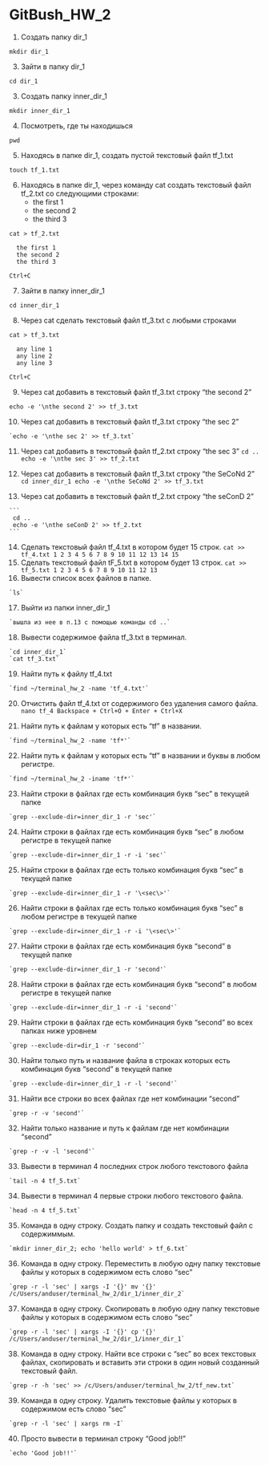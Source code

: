 # GitBush_HW_2

 1. Создать папку dir_1
   
   `mkdir dir_1`
   
 3. Зайти в папку dir_1
   
   `cd dir_1`
   
 3. Создать папку inner_dir_1
   
   `mkdir inner_dir_1`
   
 4. Посмотреть, где ты находишься
  
   `pwd`
  
 5. Находясь в папке dir_1, создать пустой текстовый файл tf_1.txt
  
   `touch tf_1.txt`
  
 6. Находясь в папке dir_1, через команду cat создать текстовый файл tf_2.txt со следующими строками:
    - the first 1
    - the second 2
    - the third 3
  
  ```
  cat > tf_2.txt

    the first 1
    the second 2
    the third 3
    
  Ctrl+C
  
  ```
 7. Зайти в папку inner_dir_1
 
   `cd inner_dir_1`
 
 8. Через cat сделать текстовый файл tf_3.txt  c любыми строками
   
   ``` 
   cat > tf_3.txt
 
     any line 1
     any line 2
     any line 3
     
   Ctrl+C
   
  ```
 9. Через cat добавить в текстовый файл tf_3.txt строку “the second 2”
   
   `echo -e '\nthe second 2' >> tf_3.txt`
   
 10. Через cat добавить в текстовый файл tf_3.txt строку “the sec 2”

    `echo -e '\nthe sec 2' >> tf_3.txt`

 11. Через cat добавить в текстовый файл tf_2.txt строку “the sec 3”
    ```
     cd ..
     echo -e '\nthe sec 3' >> tf_2.txt
    ```
   
 12. Через cat добавить в текстовый файл tf_3.txt строку “the SeCoNd 2”
    ```
     cd inner_dir_1
     echo -e '\nthe SeCoNd 2' >> tf_3.txt
    ```
 13. Через cat добавить в текстовый файл tf_2.txt строку “the seConD 2”
   
    ```
     cd ..
     echo -e '\nthe seConD 2' >> tf_2.txt
    ```
 14. Сделать текстовый файл tf_4.txt в котором будет 15 строк.
    ```
    cat >> tf_4.txt
      1
      2
      3
      4
      5
      6
      7
      8
      9
      10
      11
      12
      13
      14
      15
    ```
 15. Сделать текстовый файл tF_5.txt в котором будет 13 строк.
    ```
    cat >> tf_5.txt
      1
      2
      3
      4
      5
      6
      7
      8
      9
      10
      11
      12
      13
    ```
 16. Вывести список всех файлов в папке.

    `ls`

 17. Выйти из папки inner_dir_1
 
    `вышла из нее в п.13 с помощью команды cd ..`
   
 18. Вывести содержимое файла tf_3.txt в терминал.
 
    `cd inner_dir_1`
    `cat tf_3.txt`
    
 19. Найти путь к файлу tf_4.txt

    `find ~/terminal_hw_2 -name 'tf_4.txt'`
    
 20. Отчистить файл tf_4.txt от содержимого без удаления самого файла.
    ```
     nano tf_4
     Backspace + Ctrl+O + Enter + Ctrl+X
    ```
    
 21. Найти путь к файлам у которых есть  “tf” в названии.
   
    `find ~/terminal_hw_2 -name 'tf*'`
    
 22. Найти путь к файлам у которых есть  “tf” в названии и буквы в любом регистре.

    `find ~/terminal_hw_2 -iname 'tf*'`
   
 23. Найти строки в файлах где есть комбинация букв “sec” в текущей папке

    `grep --exclude-dir=inner_dir_1 -r 'sec'`
   
 24. Найти строки в файлах где есть комбинация букв “sec” в любом регистре в текущей папке

    `grep --exclude-dir=inner_dir_1 -r -i 'sec'`
   
 25. Найти строки в файлах где есть только комбинация букв “sec” в текущей папке

    `grep --exclude-dir=inner_dir_1 -r '\<sec\>'`
   
 26. Найти строки в файлах где есть только комбинация букв “sec” в любом регистре в текущей папке
  
    `grep --exclude-dir=inner_dir_1 -r -i '\<sec\>'`
   
 27. Найти строки в файлах где есть комбинация букв “second” в текущей папке

    `grep --exclude-dir=inner_dir_1 -r 'second'`
    
 28. Найти строки в файлах где есть комбинация букв “second” в любом регистре в текущей папке

    `grep --exclude-dir=inner_dir_1 -r -i 'second'`
     
 29. Найти строки в файлах где есть комбинация букв “second” во всех папках ниже уровнем
    
    `grep --exclude-dir=dir_1 -r 'second'`
     
 30. Найти только путь и название файла в строках которых есть комбинация букв “second” в текущей папке

    `grep --exclude-dir=inner_dir_1 -r -l 'second'`
     
 31. Найти все строки во всех файлах где нет комбинации “second”

    `grep -r -v 'second'`
     
 32. Найти только название и путь к файлам где нет комбинации “second”
    
    `grep -r -v -l 'second'`
   
 33. Вывести в терминал 4 последних строк любого текстового файла
   
    `tail -n 4 tf_5.txt`
    
 34. Вывести в терминал 4 первые строки любого текстового файла.
   
    `head -n 4 tf_5.txt`
   
 35. Команда в одну строку. Создать папку и создать текстовый файл с содержиммым.

    `mkdir inner_dir_2; echo 'hello world' > tf_6.txt`
   
 36. Команда в одну строку. Переместить в любую одну папку текстовые файлы у которых в содержимом есть слово “sec”

    `grep -r -l 'sec' | xargs -I '{}' mv '{}' /c/Users/anduser/terminal_hw_2/dir_1/inner_dir_2`
   
 37. Команда в одну строку. Скопировать в любую одну папку текстовые файлы у которых в содержимом есть слово “sec”

    `grep -r -l 'sec' | xargs -I '{}' cp '{}' /c/Users/anduser/terminal_hw_2/dir_1/inner_dir_1`
   
 38. Команда в одну строку. Найти все строки c “sec” во всех текстовых файлах, скопировать и вставить эти строки в один новый созданный текстовый файл.

    `grep -r -h 'sec' >> /c/Users/anduser/terminal_hw_2/tf_new.txt`
   
 39. Команда в одну строку. Удалить текстовые файлы у которых в содержимом есть слово “sec”

    `grep -r -l 'sec' | xargs rm -I`
    
 40. Просто вывести в терминал строку “Good job!!”

    `echo 'Good job!!'`

